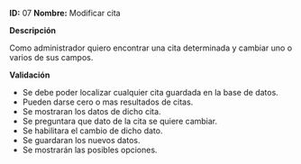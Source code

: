 **ID:** 07	**Nombre:** Modificar cita
	

**Descripción**

Como administrador quiero encontrar una cita determinada y cambiar uno o varios de sus campos.

**Validación**

* Se debe poder localizar cualquier cita guardada en la base de datos.
* Pueden darse cero o mas resultados de citas.
* Se mostraran los datos de dicho cita.
* Se preguntara que dato de la cita se quiere cambiar.
* Se habilitara el cambio de dicho dato.
* Se guardaran los nuevos datos.
* Se mostrarán las posibles opciones.
